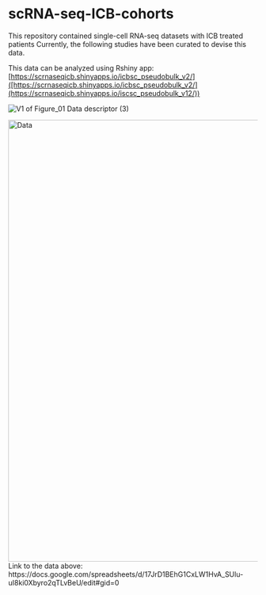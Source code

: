 # scRNA-seq-ICB-cohorts
This repository contained single-cell RNA-seq datasets with ICB treated patients
Currently, the following studies have been curated to devise this data. 

This data can be analyzed using Rshiny app: [https://scrnaseqicb.shinyapps.io/icbsc_pseudobulk_v2/]([https://scrnaseqicb.shinyapps.io/icbsc_pseudobulk_v2/](https://scrnaseqicb.shinyapps.io/iscsc_pseudobulk_v12/))

![V1 of Figure_01 Data descriptor (3)](https://github.com/MahnoorNGondal/scRNA-seq-ICB-cohorts/assets/89783694/50fce04f-0b11-44e6-b78d-cc0a0c17c04f)

<img width="891" alt="Data" src="https://github.com/MahnoorNGondal/scRNA-seq-ICB-cohorts/assets/89783694/c4f0a641-ea88-4fe4-815a-b880271033c8">
Link to the data above: https://docs.google.com/spreadsheets/d/17JrD1BEhG1CxLW1HvA_SUlu-uI8ki0Xbyro2qTLvBeU/edit#gid=0
